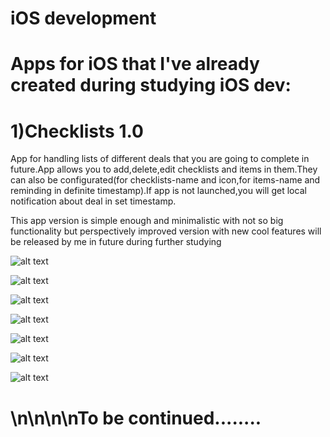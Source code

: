 # iOS development

# Apps for iOS that I've already created during studying iOS dev:

# 1)Checklists 1.0
App for handling lists of different deals that you are going to complete in future.App allows you to add,delete,edit checklists and items in them.They can also be configurated(for checklists-name and icon,for items-name and reminding in definite timestamp).If app is not launched,you will get local notification about deal in set timestamp.

This app version is simple enough and minimalistic with not so big functionality but perspectively improved version with new cool features will be released by me in future during further studying

![alt text](https://github.com/BelyaevIlyaUkraine/iOS_dev/blob/master/Checklists/Main.jpg)


![alt text](https://github.com/BelyaevIlyaUkraine/iOS_dev/blob/master/Checklists/Add%20Checklist.jpg)


![alt text](https://github.com/BelyaevIlyaUkraine/iOS_dev/blob/master/Checklists/Edit%20Checklist.jpg)


![alt text](https://github.com/BelyaevIlyaUkraine/iOS_dev/blob/master/Checklists/Choose%20Icon.jpg)


![alt text](https://github.com/BelyaevIlyaUkraine/iOS_dev/blob/master/Checklists/Items.jpg)


![alt text](https://github.com/BelyaevIlyaUkraine/iOS_dev/blob/master/Checklists/Add%20Item.jpg)


![alt text](https://github.com/BelyaevIlyaUkraine/iOS_dev/blob/master/Checklists/Edit%20Item.jpg)
 
  
   
    
     
# \n\n\n\nTo be continued........
